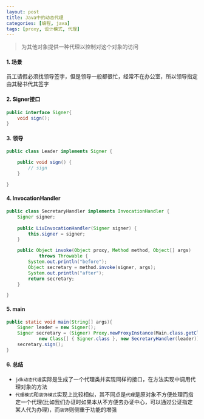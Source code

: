 ```yaml
---
layout: post
title: Java中的动态代理
categories: [编程, java]
tags: [proxy, 设计模式, 代理]
---
```



> 为其他对象提供一种代理以控制对这个对象的访问

#### 1. 场景 

员工请假必须找领导签字，但是领导一般都很忙，经常不在办公室，所以领导指定由其秘书代其签字

#### 2. Signer接口
```java
public interface Signer{
    void sign();
}
```

#### 3. 领导
```java
public class Leader implements Signer {

	public void sign() {
		// sign
	}

}
```

#### 4. InvocationHandler
```java
public class SecretaryHandler implements InvocationHandler {
	Signer signer;
	
	public LiuInvocationHandler(Signer signer) {
		this.signer = signer;
	}

	public Object invoke(Object proxy, Method method, Object[] args)
			throws Throwable {
		System.out.println("before");
		Object secretary = method.invoke(signer, args);
		System.out.println("after");
		return secretary;
	}

}

```

#### 5. main
```java
public static void main(String[] args){
    Signer leader = new Signer();
    Signer secretary = (Signer) Proxy.newProxyInstance(Main.class.getClassLoader(),
            new Class[] { Signer.class }, new SecretaryHandler(leader));
    secretary.sign();
}
```

#### 6. 总结

* `jdk动态代理`实际是生成了一个代理类并实现同样的接口，在方法实现中调用代理对象的方法
* `代理模式`和`装饰模式`实现上比较相似，其不同点是`代理`是原对象不方便处理而指定一个代理(比如我们办证时如果本从不方便去办证中心，可以通过公证指定某人代为办理)，而`装饰`则侧重于功能的增强